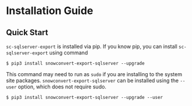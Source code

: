 # Installation Guide

## Quick Start

`sc-sqlserver-export` is installed via pip.  If you know pip, you can install `sc-sqlserver-export` using command

```shell
$ pip3 install snowconvert-export-sqlserver --upgrade
```

This command may need to run as `sudo` if you are installing to the system site packages. `snowconvert-export-sqlserver` can be 
installed using the `--user` option, which does not require sudo.

```shell
$ pip3 install snowconvert-export-sqlserver --upgrade --user
```
